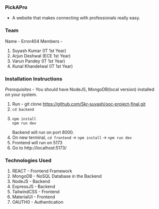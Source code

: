 ### PickAPro ### 
- A website that makes connecting with professionals really easy.

### Team ###
Name - Error404
Members - 
1. Suyash Kumar (IT 1st Year)
2. Arjun Deshwal (ECE 1st Year)
3. Varun Pandey (IT 1st Year)
4. Kunal Khandelwal (IT 1st Year)

### Installation Instructions ###

*Prerequisites* - You should have NodeJS, MongoDB(local version) installed on your system.

1. Run - git clone https://github.com/Skr-suyash/ooc-project-final.git
2. ``` cd backend ```
3. 
    ```
    npm install
    npm run dev
    ```
    Backend will run on port 8000.
4. On new terminal, ```cd frontend``` -> ```npm install``` ->  ```npm run dev```
5. Frontend will run on 5173
6. Go to http://localhost:5173/

### Technologies Used ###
1. REACT - Frontend Framework
2. MongoDB - NoSQL Database in the Backend
3. NodeJS - Backend
4. ExpressJS - Backend
5. TailwindCSS - Frontend
6. MaterialUI - Frontend
7. OAUTH0 - Authentication

